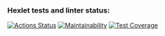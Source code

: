 ### Hexlet tests and linter status:
[![Actions Status](https://github.com/OlgaMolkova/java-project-78/actions/workflows/hexlet-check.yml/badge.svg)](https://github.com/OlgaMolkova/java-project-78/actions) [![Maintainability](https://api.codeclimate.com/v1/badges/6605d2bf5f3296e9e3bb/maintainability)](https://codeclimate.com/github/OlgaMolkova/java-project-78/maintainability) [![Test Coverage](https://api.codeclimate.com/v1/badges/6605d2bf5f3296e9e3bb/test_coverage)](https://codeclimate.com/github/OlgaMolkova/java-project-78/test_coverage) 
